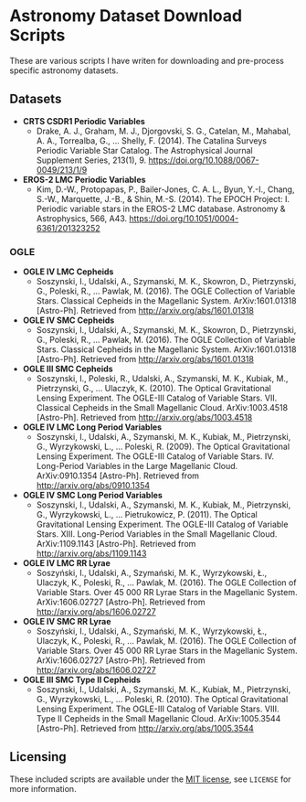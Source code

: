 # Astronomy Dataset Download Scripts
These are various scripts I have writen for downloading and pre-process specific astronomy datasets.

## Datasets
* **CRTS CSDR1 Periodic Variables**
  * Drake, A. J., Graham, M. J., Djorgovski, S. G., Catelan, M., Mahabal, A. A., Torrealba, G., … Shelly, F. (2014). The Catalina Surveys Periodic Variable Star Catalog. The Astrophysical Journal Supplement Series, 213(1), 9. https://doi.org/10.1088/0067-0049/213/1/9
* **EROS-2 LMC Periodic Variables**
  * Kim, D.-W., Protopapas, P., Bailer-Jones, C. A. L., Byun, Y.-I., Chang, S.-W., Marquette, J.-B., & Shin, M.-S. (2014). The EPOCH Project: I. Periodic variable stars in the EROS-2 LMC database. Astronomy & Astrophysics, 566, A43. https://doi.org/10.1051/0004-6361/201323252

### OGLE
* **OGLE IV LMC Cepheids**
  * Soszynski, I., Udalski, A., Szymanski, M. K., Skowron, D., Pietrzynski, G., Poleski, R., … Pawlak, M. (2016). The OGLE Collection of Variable Stars. Classical Cepheids in the Magellanic System. ArXiv:1601.01318 [Astro-Ph]. Retrieved from http://arxiv.org/abs/1601.01318
* **OGLE IV SMC Cepheids**
  * Soszynski, I., Udalski, A., Szymanski, M. K., Skowron, D., Pietrzynski, G., Poleski, R., … Pawlak, M. (2016). The OGLE Collection of Variable Stars. Classical Cepheids in the Magellanic System. ArXiv:1601.01318 [Astro-Ph]. Retrieved from http://arxiv.org/abs/1601.01318
* **OGLE III SMC Cepheids**
  * Soszynski, I., Poleski, R., Udalski, A., Szymanski, M. K., Kubiak, M., Pietrzynski, G., … Ulaczyk, K. (2010). The Optical Gravitational Lensing Experiment. The OGLE-III Catalog of Variable Stars. VII. Classical Cepheids in the Small Magellanic Cloud. ArXiv:1003.4518 [Astro-Ph]. Retrieved from http://arxiv.org/abs/1003.4518
* **OGLE IV LMC Long Period Variables**
  * Soszynski, I., Udalski, A., Szymanski, M. K., Kubiak, M., Pietrzynski, G., Wyrzykowski, L., … Poleski, R. (2009). The Optical Gravitational Lensing Experiment. The OGLE-III Catalog of Variable Stars. IV. Long-Period Variables in the Large Magellanic Cloud. ArXiv:0910.1354 [Astro-Ph]. Retrieved from http://arxiv.org/abs/0910.1354
* **OGLE IV SMC Long Period Variables**
  * Soszynski, I., Udalski, A., Szymanski, M. K., Kubiak, M., Pietrzynski, G., Wyrzykowski, L., … Pietrukowicz, P. (2011). The Optical Gravitational Lensing Experiment. The OGLE-III Catalog of Variable Stars. XIII. Long-Period Variables in the Small Magellanic Cloud. ArXiv:1109.1143 [Astro-Ph]. Retrieved from http://arxiv.org/abs/1109.1143
* **OGLE IV LMC RR Lyrae**
  * Soszyński, I., Udalski, A., Szymański, M. K., Wyrzykowski, Ł., Ulaczyk, K., Poleski, R., … Pawlak, M. (2016). The OGLE Collection of Variable Stars. Over 45 000 RR Lyrae Stars in the Magellanic System. ArXiv:1606.02727 [Astro-Ph]. Retrieved from http://arxiv.org/abs/1606.02727
* **OGLE IV SMC RR Lyrae**
  * Soszyński, I., Udalski, A., Szymański, M. K., Wyrzykowski, Ł., Ulaczyk, K., Poleski, R., … Pawlak, M. (2016). The OGLE Collection of Variable Stars. Over 45 000 RR Lyrae Stars in the Magellanic System. ArXiv:1606.02727 [Astro-Ph]. Retrieved from http://arxiv.org/abs/1606.02727
* **OGLE III SMC Type II Cepheids**
  * Soszynski, I., Udalski, A., Szymanski, M. K., Kubiak, M., Pietrzynski, G., Wyrzykowski, L., … Poleski, R. (2010). The Optical Gravitational Lensing Experiment. The OGLE-III Catalog of Variable Stars. VIII. Type II Cepheids in the Small Magellanic Cloud. ArXiv:1005.3544 [Astro-Ph]. Retrieved from http://arxiv.org/abs/1005.3544

## Licensing
These included scripts are available under the [MIT license](https://opensource.org/licenses/MIT), see `LICENSE` for more information.
